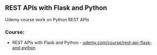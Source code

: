 
## REST APIs with Flask and Python

Udemy course work on Python REST APIs

### Course:

- REST APIs with Flask and Python - [udemy.com/course/rest-api-flask-and-python](https://www.udemy.com/course/rest-api-flask-and-python/)


